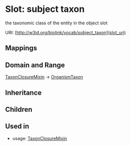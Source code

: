 # Slot: subject taxon


the taxonomic class of the entity in the object slot

URI: [http://w3id.org/biolink/vocab/subject_taxon](slot_uri)
## Mappings

## Domain and Range

[TaxonClosureMixin](TaxonClosureMixin.md) -> [OrganismTaxon](OrganismTaxon.md)
## Inheritance

## Children

## Used in

 *  usage: [TaxonClosureMixin](TaxonClosureMixin.md)
